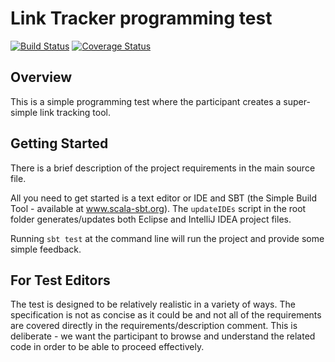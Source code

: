 # Link Tracker programming test

[![Build Status](https://travis-ci.org/cubean/linktracker.svg?branch=master)](https://travis-ci.org/cubean/linktracker)
[![Coverage Status](https://codecov.io/github/cubean/linktracker/badge.svg?branch=master)](https://codecov.io/github/cubean/linktracker?branch=master)

## Overview

This is a simple programming test where the participant creates a super-simple link tracking tool.

## Getting Started

There is a brief description of the project requirements in the main source file.

All you need to get started is a text editor or IDE and SBT (the Simple Build Tool - available at www.scala-sbt.org).  The `updateIDEs` script in the root folder generates/updates both Eclipse and IntelliJ IDEA project files.

Running `sbt test` at the command line will run the project and provide some simple feedback.

## For Test Editors

The test is designed to be relatively realistic in a variety of ways.  The specification is not as concise as it could be and not all of the requirements are covered directly in the requirements/description comment.  This is deliberate - we want the participant to browse and understand the related code in order to be able to proceed effectively.


